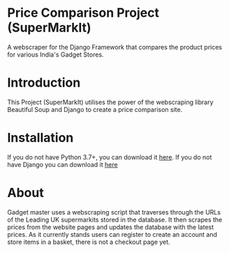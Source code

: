# Price Comparison Project (SuperMarkIt)
A webscraper for the Django Framework that compares the product prices for various India's Gadget Stores.



# Introduction
This Project (SuperMarkIt) utilises the power of the webscraping library Beautiful Soup  and Django to create a price comparison site. 

# Installation
If you do not have Python 3.7+, you can download it [here](https://www.python.org/downloads/release/python-370/, "here").
If you do not have Django you can download it [here](https://docs.djangoproject.com/en/3.0/topics/install/)

# About
Gadget master uses a webscraping script that traverses through the URLs of the Leading UK supermarkits stored in the database. It then scrapes the prices from the website pages and updates the database with the latest prices. As it currently stands users can register to create an account and store items in a basket, there is not a checkout page yet.


